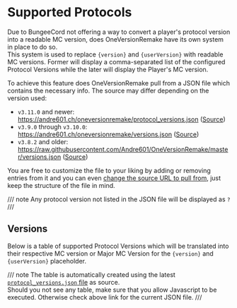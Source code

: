 # Supported Protocols

Due to BungeeCord not offering a way to convert a player's protocol version into a readable MC version, does OneVersionRemake have its own system in place to do so.  
This system is used to replace `{version}` and `{userVersion}` with readable MC versions. Former will display a comma-separated list of the configured Protocol Versions while the later will display the Player's MC version.

To achieve this feature does OneVersionRemake pull from a JSON file which contains the necessary info. The source may differ depending on the version used:

- `v3.11.0` and newer: https://andre601.ch/oneversionremake/protocol_versions.json ([Source](https://codeberg.org/Andre601/website/src/branch/main/docs/oneversionremake/protocol_versions.json))
- `v3.9.0` through `v3.10.0`: https://andre601.ch/oneversionremake/versions.json ([Source](https://codeberg.org/Andre601/website/src/branch/main/docs/oneversionremake/versions.json))
- `v3.8.2` and older: https://raw.githubusercontent.com/Andre601/OneVersionRemake/master/versions.json ([Source](https://github.com/Andre601/OneVersionRemake/blob/master/versions.json))

You are free to customize the file to your liking by adding or removing entries from it and you can even [change the source URL to pull from](config.md#versionsurl), just keep the structure of the file in mind.

/// note
Any protocol version not listed in the JSON file will be displayed as `?`
///

## Versions

Below is a table of supported Protocol Versions which will be translated into their respective MC version or Major MC Version for the `{version}` and `{userVersion}` placeholder.  

/// note
The table is automatically created using the latest [`protocol_versions.json` file](https://andre601.ch/oneversionremake/protocol_versions.json) as source.  
Should you not see any table, make sure that you allow Javascript to be executed. Otherwise check above link for the current JSON file.
///

<div data-md-component="versions-table">
</div>